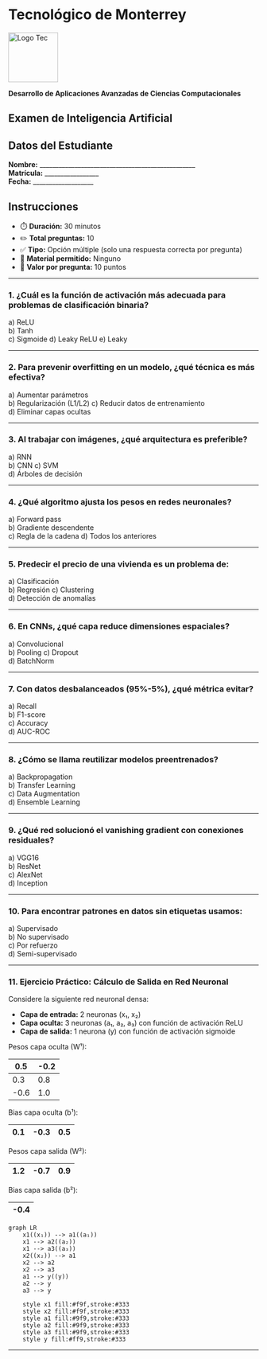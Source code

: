 # Tecnológico de Monterrey  
<img src="https://upload.wikimedia.org/wikipedia/commons/thumb/4/47/Logo_del_ITESM.svg/1200px-Logo_del_ITESM.svg.png" alt="Logo Tec" width="100cm" height="100cm" /> 

**Desarrollo de Aplicaciones Avanzadas de Ciencias Computacionales**  

## Examen de Inteligencia Artificial

## Datos del Estudiante
**Nombre:** _________________________________________________  
**Matrícula:** _________________  
**Fecha:** ___________________  

## Instrucciones
- ⏱️ **Duración:** 30 minutos
- ✏️ **Total preguntas:** 10
- ✅ **Tipo:** Opción múltiple (solo una respuesta correcta por pregunta)
- 📝 **Material permitido:** Ninguno
- 📌 **Valor por pregunta:** 10 puntos

---

### 1. ¿Cuál es la función de activación más adecuada para problemas de clasificación binaria?
a) ReLU  
b) Tanh  
c) Sigmoide 
d) Leaky ReLU
e) Leaky


---

### 2. Para prevenir overfitting en un modelo, ¿qué técnica es más efectiva?
a) Aumentar parámetros  
b) Regularización (L1/L2)
c) Reducir datos de entrenamiento  
d) Eliminar capas ocultas

---

### 3. Al trabajar con imágenes, ¿qué arquitectura es preferible?
a) RNN  
b) CNN
c) SVM  
d) Árboles de decisión

---

### 4. ¿Qué algoritmo ajusta los pesos en redes neuronales?
a) Forward pass  
b) Gradiente descendente  
c) Regla de la cadena 
d) Todos los anteriores

---

### 5. Predecir el precio de una vivienda es un problema de:
a) Clasificación  
b) Regresión 
c) Clustering  
d) Detección de anomalías

---

### 6. En CNNs, ¿qué capa reduce dimensiones espaciales?
a) Convolucional  
b) Pooling 
c) Dropout  
d) BatchNorm

---

### 7. Con datos desbalanceados (95%-5%), ¿qué métrica evitar?
a) Recall  
b) F1-score  
c) Accuracy  
d) AUC-ROC

---

### 8. ¿Cómo se llama reutilizar modelos preentrenados?
a) Backpropagation  
b) Transfer Learning  
c) Data Augmentation  
d) Ensemble Learning

---

### 9. ¿Qué red solucionó el vanishing gradient con conexiones residuales?
a) VGG16  
b) ResNet  
c) AlexNet  
d) Inception

---

### 10. Para encontrar patrones en datos sin etiquetas usamos:
a) Supervisado  
b) No supervisado  
c) Por refuerzo  
d) Semi-supervisado

---

### 11. Ejercicio Práctico: Cálculo de Salida en Red Neuronal
Considere la siguiente red neuronal densa:
- **Capa de entrada:** 2 neuronas (x₁, x₂)
- **Capa oculta:** 3 neuronas (a₁, a₂, a₃) con función de activación ReLU
- **Capa de salida:** 1 neurona (y) con función de activación sigmoide

Pesos capa oculta (W¹): 

|0.5 |-0.2| 
|-|-|
|0.3|0.8|           
|-0.6|1.0|  

Bias capa oculta (b¹): 

| 0.1  | -0.3  | 0.5  |
|---|---|---|

Pesos capa salida (W²): 

| 1.2  | -0.7  | 0.9  |
|---|---|---|

Bias capa salida (b²): 

| -0.4  |
|---|

```mermaid
graph LR
    x1((x₁)) --> a1((a₁))
    x1 --> a2((a₂))
    x1 --> a3((a₃))
    x2((x₂)) --> a1
    x2 --> a2
    x2 --> a3
    a1 --> y((y))
    a2 --> y
    a3 --> y
    
    style x1 fill:#f9f,stroke:#333
    style x2 fill:#f9f,stroke:#333
    style a1 fill:#9f9,stroke:#333
    style a2 fill:#9f9,stroke:#333
    style a3 fill:#9f9,stroke:#333
    style y fill:#ff9,stroke:#333
```

---
